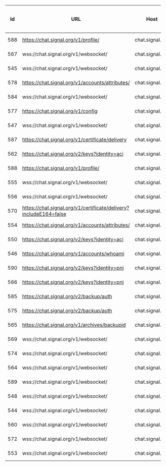 | Id  | URL                                      | Host             | Path                | Status    | Status Code | Method | Content Type                      | Remote Address                        | Request Start Time | Request End Time | Request Duration (ms) | Response Start Time | Response End Time | Response Duration (ms) | Duration (ms) | Time Complete | Request Body Size (bytes) | Response Body Size (bytes) | Compressed Request Size (bytes) | Compressed Response Size (bytes) | Comment | Server IP Address | GraphQL Query Name |   |
|------|------------------------------------------|------------------|---------------------|-----------|-------------|--------|-----------------------------------|---------------------------------------|---------------------|------------------|------------------------|----------------------|-------------------|-------------------------|---------------|---------------|--------------------------|---------------------------|-------------------------------|----------------------------------|---------|-------------------|--------------------|---|
| 588  | https://chat.signal.org/v1/profile/     | chat.signal.org | /v1/profile/        | Completed | 200         | PUT    | application/json; charset=utf-8  | chat.signal.org - 76.223.92.165:443  | 1731672318647       | 1731672318648    | 0.9999275207519531     | 1731672318981        | 1731672318982     | 1                       | 335           | 1             | 793                      | 0                         | 793                           | 0                                |         | 76.223.92.165     |                    |   |
| 567 | wss://chat.signal.org/v1/websocket/ | chat.signal.org | /v1/websocket/ | Completed | 101 | GET |  | chat.signal.org - 76.223.92.165:443 | 1731672318168 |  |  | 1731672318522 | 1731672318522 | 0 | 354 | 0 | 0 | 0 | 0 | 0 |  | 76.223.92.165 |  |  |
| 545 | wss://chat.signal.org/v1/websocket/ | chat.signal.org | /v1/websocket/ | Completed | 101 | GET |  | chat.signal.org - 76.223.92.165:443 | 1731672318186 |  |  | 1731672318520 | 1731672318520 | 0 | 334 | 0 | 0 | 0 | 0 | 0 |  | 76.223.92.165 |  |  |
| 578 | https://chat.signal.org/v1/accounts/attributes/ | chat.signal.org | /v1/accounts/attributes/ | Completed | 204 | PUT | application/json; charset=utf-8 | chat.signal.org - 76.223.92.165:443 | 1731672318189 | 1731672318190 | 1.0001659393310547 | 1731672318539 | 1731672318539 | 0 | 350 | 0 | 384 | 0 | 384 | 0 |  | 76.223.92.165 |  |  |
| 584 | wss://chat.signal.org/v1/websocket/ | chat.signal.org | /v1/websocket/ | Completed | 101 | GET |  | chat.signal.org - 76.223.92.165:443 | 1731672318247 |  |  | 1731672318563 | 1731672318563 | 0 | 316 | 0 | 0 | 0 | 0 | 0 |  | 76.223.92.165 |  |  |
| 577 | https://chat.signal.org/v1/config | chat.signal.org | /v1/config | Completed | 200 | GET |  | chat.signal.org - 76.223.92.165:443 | 1731672318252 | 1731672318253 | 0.9999275207519531 | 1731672318576 | 1731672318577 | 1 | 325 | 1 | 0 | 16717 | 0 | 3598 |  | 76.223.92.165 |  |  |
| 547 | wss://chat.signal.org/v1/websocket/ | chat.signal.org | /v1/websocket/ | Completed | 101 | GET |  | chat.signal.org - 76.223.92.165:443 | 1731672318267 |  |  | 1731672318589 | 1731672318589 | 0 | 322 | 0 | 0 | 0 | 0 | 0 |  | 76.223.92.165 |  |  |
| 587 | https://chat.signal.org/v1/certificate/delivery | chat.signal.org | /v1/certificate/delivery | Completed | 200 | GET |  | chat.signal.org - 76.223.92.165:443 | 1731672318295 | 1731672318295 | 0 | 1731672318657 | 1731672318657 | 0 | 362 | 0 | 0 | 382 | 0 | 338 |  | 76.223.92.165 |  |  |
| 562 | https://chat.signal.org/v2/keys?identity=aci | chat.signal.org | /v2/keys | Completed | 200 | GET |  | chat.signal.org - 76.223.92.165:443 | 1731672318301 | 1731672318301 | 0 | 1731672318655 | 1731672318656 | 1 | 355 | 1 | 0 | 23 | 0 | 23 |  | 76.223.92.165 |  |  |
| 588 | https://chat.signal.org/v1/profile/ | chat.signal.org | /v1/profile/ | Completed | 200 | PUT | application/json; charset=utf-8 | chat.signal.org - 76.223.92.165:443 | 1731672318647 | 1731672318648 | 0.9999275207519531 | 1731672318981 | 1731672318982 | 1 | 335 | 1 | 793 | 0 | 793 | 0 |  | 76.223.92.165 |  |  |
| 555 | wss://chat.signal.org/v1/websocket/ | chat.signal.org | /v1/websocket/ | Completed | 101 | GET |  | chat.signal.org - 76.223.92.165:443 | 1731672318723 |  |  | 1731672319031 | 1731672319031 | 0 | 308 | 0 | 0 | 0 | 0 | 0 |  | 76.223.92.165 |  |  |
| 556 | wss://chat.signal.org/v1/websocket/ | chat.signal.org | /v1/websocket/ | Completed | 101 | GET |  | chat.signal.org - 76.223.92.165:443 | 1731672318732 |  |  | 1731672319045 | 1731672319045 | 0 | 313 | 0 | 0 | 0 | 0 | 0 |  | 76.223.92.165 |  |  |
| 570 | https://chat.signal.org/v1/certificate/delivery?includeE164=false | chat.signal.org | /v1/certificate/delivery | Completed | 200 | GET |  | chat.signal.org - 76.223.92.165:443 | 1731672318755 | 1731672318755 | 0 | 1731672319065 | 1731672319066 | 1 | 311 | 1 | 0 | 366 | 0 | 327 |  | 76.223.92.165 |  |  |
| 554 | https://chat.signal.org/v1/accounts/attributes/ | chat.signal.org | /v1/accounts/attributes/ | Completed | 204 | PUT | application/json; charset=utf-8 | chat.signal.org - 76.223.92.165:443 | 1731672319119 | 1731672319119 | 0 | 1731672319437 | 1731672319437 | 0 | 318 | 0 | 384 | 0 | 384 | 0 |  | 76.223.92.165 |  |  |
| 550 | https://chat.signal.org/v2/keys?identity=aci | chat.signal.org | /v2/keys | Completed | 204 | PUT | application/json; charset=utf-8 | chat.signal.org - 76.223.92.165:443 | 1731672319392 | 1731672319447 | 55.00006675720215 | 1731672320174 | 1731672320174 | 0 | 782 | 0 | 230473 | 0 | 230473 | 0 |  | 76.223.92.165 |  |  |
| 546 | https://chat.signal.org/v1/accounts/whoami | chat.signal.org | /v1/accounts/whoami | Completed | 200 | GET |  | chat.signal.org - 76.223.92.165:443 | 1731672319455 | 1731672319455 | 0 | 1731672319765 | 1731672319765 | 0 | 310 | 0 | 0 | 218 | 0 | 218 |  | 76.223.92.165 |  |  |
| 590 | https://chat.signal.org/v2/keys?identity=pni | chat.signal.org | /v2/keys | Completed | 200 | GET |  | chat.signal.org - 76.223.92.165:443 | 1731672320260 | 1731672320260 | 0 | 1731672320593 | 1731672320593 | 0 | 333 | 0 | 0 | 23 | 0 | 23 |  | 76.223.92.165 |  |  |
| 566 | https://chat.signal.org/v2/keys?identity=pni | chat.signal.org | /v2/keys | Completed | 204 | PUT | application/json; charset=utf-8 | chat.signal.org - 76.223.92.165:443 | 1731672321014 | 1731672321067 | 52.99997329711914 | 1731672321915 | 1731672321915 | 0 | 901 | 0 | 230273 | 0 | 230273 | 0 |  | 76.223.92.165 |  |  |
| 585 | https://chat.signal.org/v2/backup/auth | chat.signal.org | /v2/backup/auth | Completed | 200 | GET |  | chat.signal.org - 76.223.92.165:443 | 1731672371223 | 1731672371223 | 0 | 1731672371584 | 1731672371585 | 1 | 362 | 1 | 0 | 92 | 0 | 92 |  | 76.223.92.165 |  |  |
| 575 | https://chat.signal.org/v2/backup/auth | chat.signal.org | /v2/backup/auth | Completed | 200 | GET |  | chat.signal.org - 76.223.92.165:443 | 1731672371659 | 1731672371660 | 1.0001659393310547 | 1731672372097 | 1731672372097 | 0 | 438 | 0 | 0 | 92 | 0 | 92 |  | 76.223.92.165 |  |  |
| 565 | https://chat.signal.org/v1/archives/backupid | chat.signal.org | /v1/archives/backupid | Error | 403 | PUT | application/json; charset=utf-8 | chat.signal.org - 76.223.92.165:443 | 1731672374623 | 1731672374623 | 0 | 1731672374959 | 1731672374960 | 1 | 337 | 1 | 344 | 74 | 344 | 74 |  | 76.223.92.165 |  |  |
| 569 | wss://chat.signal.org/v1/websocket/ | chat.signal.org | /v1/websocket/ | Completed | 101 | GET |  | chat.signal.org - 76.223.92.165:443 | 1731672378275 |  |  | 1731672378646 | 1731672378646 | 0 | 371 | 0 | 0 | 0 | 0 | 0 |  | 76.223.92.165 |  |  |
| 574 | wss://chat.signal.org/v1/websocket/ | chat.signal.org | /v1/websocket/ | Completed | 101 | GET |  | chat.signal.org - 76.223.92.165:443 | 1731672378767 |  |  | 1731672379277 | 1731672379277 | 0 | 510 | 0 | 0 | 0 | 0 | 0 |  | 76.223.92.165 |  |  |
| 564 | wss://chat.signal.org/v1/websocket/ | chat.signal.org | /v1/websocket/ | Completed | 101 | GET |  | chat.signal.org - 76.223.92.165:443 | 1731672378775 |  |  | 1731672379275 | 1731672379275 | 0 | 500 | 0 | 0 | 0 | 0 | 0 |  | 76.223.92.165 |  |  |
| 589 | wss://chat.signal.org/v1/websocket/ | chat.signal.org | /v1/websocket/ | Completed | 101 | GET |  | chat.signal.org - 76.223.92.165:443 | 1731672408276 |  |  | 1731672408648 | 1731672408648 | 0 | 372 | 0 | 0 | 0 | 0 | 0 |  | 76.223.92.165 |  |  |
| 548 | wss://chat.signal.org/v1/websocket/ | chat.signal.org | /v1/websocket/ | Completed | 101 | GET |  | chat.signal.org - 76.223.92.165:443 | 1731672408759 |  |  | 1731672409161 | 1731672409161 | 0 | 402 | 0 | 0 | 0 | 0 | 0 |  | 76.223.92.165 |  |  |
| 544 | wss://chat.signal.org/v1/websocket/ | chat.signal.org | /v1/websocket/ | Completed | 101 | GET |  | chat.signal.org - 76.223.92.165:443 | 1731672408771 |  |  | 1731672409158 | 1731672409158 | 0 | 387 | 0 | 0 | 0 | 0 | 0 |  | 76.223.92.165 |  |  |
| 560 | wss://chat.signal.org/v1/websocket/ | chat.signal.org | /v1/websocket/ | Completed | 101 | GET |  | chat.signal.org - 76.223.92.165:443 | 1731672438271 |  |  | 1731672438652 | 1731672438652 | 0 | 381 | 0 | 0 | 0 | 0 | 0 |  | 76.223.92.165 |  |  |
| 572 | wss://chat.signal.org/v1/websocket/ | chat.signal.org | /v1/websocket/ | Completed | 101 | GET |  | chat.signal.org - 76.223.92.165:443 | 1731672438771 |  |  | 1731672439163 | 1731672439163 | 0 | 392 | 0 | 0 | 0 | 0 | 0 |  | 76.223.92.165 |  |  |
| 553 | wss://chat.signal.org/v1/websocket/ | chat.signal.org | /v1/websocket/ | Completed | 101 | GET |  | chat.signal.org - 76.223.92.165:443 | 1731672438773 |  |  | 1731672439161 | 1731672439161 | 0 | 388 | 0 | 0 | 0 | 0 | 0 |  | 76.223.92.165 |  |  |